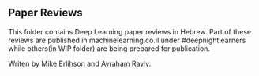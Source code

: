 ## Paper Reviews

This folder contains Deep Learning paper reviews in Hebrew. Part of these reviews are published in machinelearning.co.il under #deepnightlearners while others(in WIP folder) are being prepared for publication.

Writen by Mike Erlihson and Avraham Raviv. 
